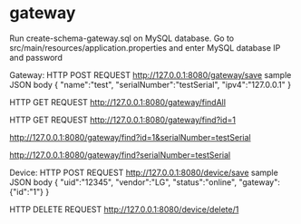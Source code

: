 # gateway
Run create-schema-gateway.sql on MySQL database.
Go to src/main/resources/application.properties and enter MySQL database IP and password

Gateway:
HTTP POST REQUEST
http://127.0.0.1:8080/gateway/save
sample JSON body
{
  "name":"test",
  "serialNumber":"testSerial",
  "ipv4":"127.0.0.1"
}


HTTP GET REQUEST
http://127.0.0.1:8080/gateway/findAll

HTTP GET REQUEST
http://127.0.0.1:8080/gateway/find?id=1

http://127.0.0.1:8080/gateway/find?id=1&serialNumber=testSerial

http://127.0.0.1:8080/gateway/find?serialNumber=testSerial


Device:
HTTP POST REQUEST
http://127.0.0.1:8080/device/save
sample JSON body
{
  "uid":"12345",
  "vendor":"LG",
  "status":"online",
  "gateway":{"id":"1"}
}

HTTP DELETE REQUEST
http://127.0.0.1:8080/device/delete/1
